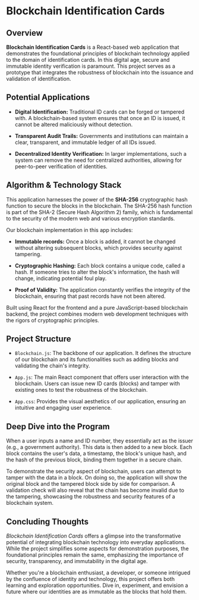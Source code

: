 # Blockchain Identification Cards

## Overview

**Blockchain Identification Cards** is a React-based web application that demonstrates the foundational principles of blockchain technology applied to the domain of identification cards. In this digital age, secure and immutable identity verification is paramount. This project serves as a prototype that integrates the robustness of blockchain into the issuance and validation of identification.

## Potential Applications

- **Digital Identification:** Traditional ID cards can be forged or tampered with. A blockchain-based system ensures that once an ID is issued, it cannot be altered maliciously without detection.
  
- **Transparent Audit Trails:** Governments and institutions can maintain a clear, transparent, and immutable ledger of all IDs issued.

- **Decentralized Identity Verification:** In larger implementations, such a system can remove the need for centralized authorities, allowing for peer-to-peer verification of identities.

## Algorithm & Technology Stack

This application harnesses the power of the **SHA-256** cryptographic hash function to secure the blocks in the blockchain. The SHA-256 hash function is part of the SHA-2 (Secure Hash Algorithm 2) family, which is fundamental to the security of the modern web and various encryption standards.

Our blockchain implementation in this app includes:

- **Immutable records:** Once a block is added, it cannot be changed without altering subsequent blocks, which provides security against tampering.

- **Cryptographic Hashing:** Each block contains a unique code, called a hash. If someone tries to alter the block's information, the hash will change, indicating potential foul play.

- **Proof of Validity:** The application constantly verifies the integrity of the blockchain, ensuring that past records have not been altered.

Built using React for the frontend and a pure JavaScript-based blockchain backend, the project combines modern web development techniques with the rigors of cryptographic principles.

## Project Structure

- `Blockchain.js`: The backbone of our application. It defines the structure of our blockchain and its functionalities such as adding blocks and validating the chain's integrity.

- `App.js`: The main React component that offers user interaction with the blockchain. Users can issue new ID cards (blocks) and tamper with existing ones to test the robustness of the blockchain.

- `App.css`: Provides the visual aesthetics of our application, ensuring an intuitive and engaging user experience.

## Deep Dive into the Program

When a user inputs a name and ID number, they essentially act as the issuer (e.g., a government authority). This data is then added to a new block. Each block contains the user's data, a timestamp, the block's unique hash, and the hash of the previous block, binding them together in a secure chain.

To demonstrate the security aspect of blockchain, users can attempt to tamper with the data in a block. On doing so, the application will show the original block and the tampered block side by side for comparison. A validation check will also reveal that the chain has become invalid due to the tampering, showcasing the robustness and security features of a blockchain system.

## Concluding Thoughts

*Blockchain Identification Cards* offers a glimpse into the transformative potential of integrating blockchain technology into everyday applications. While the project simplifies some aspects for demonstration purposes, the foundational principles remain the same, emphasizing the importance of security, transparency, and immutability in the digital age.

Whether you're a blockchain enthusiast, a developer, or someone intrigued by the confluence of identity and technology, this project offers both learning and exploration opportunities. Dive in, experiment, and envision a future where our identities are as immutable as the blocks that hold them.
